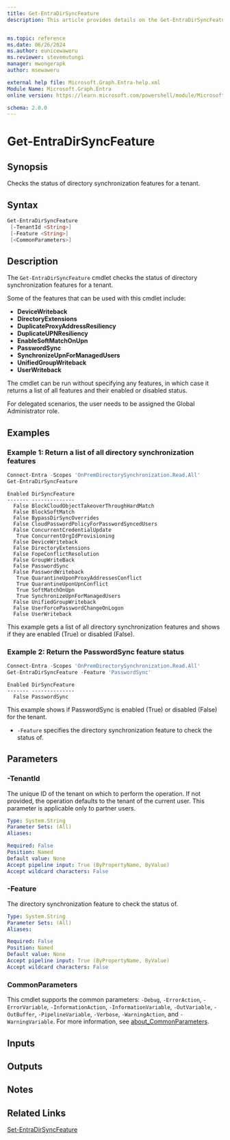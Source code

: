 ```yaml
---
title: Get-EntraDirSyncFeature
description: This article provides details on the Get-EntraDirSyncFeature command.


ms.topic: reference
ms.date: 06/26/2024
ms.author: eunicewaweru
ms.reviewer: stevemutungi
manager: mwongerapk
author: msewaweru

external help file: Microsoft.Graph.Entra-help.xml
Module Name: Microsoft.Graph.Entra
online version: https://learn.microsoft.com/powershell/module/Microsoft.Graph.Entra/Get-EntraDirSyncFeature

schema: 2.0.0
---
```


# Get-EntraDirSyncFeature

## Synopsis

Checks the status of directory synchronization features for a tenant.

## Syntax

```powershell
Get-EntraDirSyncFeature
 [-TenantId <String>]
 [-Feature <String>]
 [<CommonParameters>]
```

## Description

The `Get-EntraDirSyncFeature` cmdlet checks the status of directory synchronization features for a tenant.

Some of the features that can be used with this cmdlet include:

- **DeviceWriteback**
- **DirectoryExtensions**
- **DuplicateProxyAddressResiliency**
- **DuplicateUPNResiliency**
- **EnableSoftMatchOnUpn**
- **PasswordSync**
- **SynchronizeUpnForManagedUsers**
- **UnifiedGroupWriteback**
- **UserWriteback**

The cmdlet can be run without specifying any features, in which case it returns a list of all features and their enabled or disabled status.

For delegated scenarios, the user needs to be assigned the Global Administrator role.

## Examples

### Example 1: Return a list of all directory synchronization features

```powershell
Connect-Entra -Scopes 'OnPremDirectorySynchronization.Read.All'
Get-EntraDirSyncFeature
```

```Output
Enabled DirSyncFeature
------- --------------
  False BlockCloudObjectTakeoverThroughHardMatch
  False BlockSoftMatch
  False BypassDirSyncOverrides
  False CloudPasswordPolicyForPasswordSyncedUsers
  False ConcurrentCredentialUpdate
   True ConcurrentOrgIdProvisioning
  False DeviceWriteback
  False DirectoryExtensions
  False FopeConflictResolution
  False GroupWriteBack
  False PasswordSync
  False PasswordWriteback
   True QuarantineUponProxyAddressesConflict
   True QuarantineUponUpnConflict
   True SoftMatchOnUpn
   True SynchronizeUpnForManagedUsers
  False UnifiedGroupWriteback
  False UserForcePasswordChangeOnLogon
  False UserWriteback
```

This example gets a list of all directory synchronization features and shows if they are enabled (True) or disabled (False).

### Example 2: Return the PasswordSync feature status

```powershell
Connect-Entra -Scopes 'OnPremDirectorySynchronization.Read.All'
Get-EntraDirSyncFeature -Feature 'PasswordSync'
```

```Output
Enabled DirSyncFeature
------- --------------
  False PasswordSync
```

This example shows if PasswordSync is enabled (True) or disabled (False) for the tenant.

- `-Feature` specifies the directory synchronization feature to check the status of.

## Parameters

### -TenantId

The unique ID of the tenant on which to perform the operation. If not provided, the operation defaults to the tenant of the current user. This parameter is applicable only to partner users.

```yaml
Type: System.String
Parameter Sets: (All)
Aliases:

Required: False
Position: Named
Default value: None
Accept pipeline input: True (ByPropertyName, ByValue)
Accept wildcard characters: False
```

### -Feature

The directory synchronization feature to check the status of.

```yaml
Type: System.String
Parameter Sets: (All)
Aliases:

Required: False
Position: Named
Default value: None
Accept pipeline input: True (ByPropertyName, ByValue)
Accept wildcard characters: False
```

### CommonParameters

This cmdlet supports the common parameters: `-Debug`, `-ErrorAction`, `-ErrorVariable`, `-InformationAction`, `-InformationVariable`, `-OutVariable`, `-OutBuffer`, `-PipelineVariable`, `-Verbose`, `-WarningAction`, and `-WarningVariable`. For more information, see [about_CommonParameters](https://go.microsoft.com/fwlink/?LinkID=113216).

## Inputs

## Outputs

## Notes

## Related Links

[Set-EntraDirSyncFeature](Set-EntraDirSyncFeature.md)
